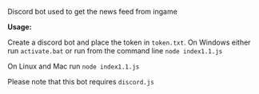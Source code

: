 Discord bot used to get the news feed from ingame

**Usage:**

Create a discord bot and place the token in `token.txt`.  On Windows either run `activate.bat` or run from the command line `node index1.1.js`

On Linux and Mac run `node index1.1.js`

Please note that this bot requires `discord.js`
